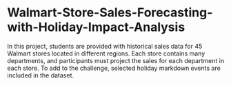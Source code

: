 # Walmart-Store-Sales-Forecasting-with-Holiday-Impact-Analysis
In this project, students are provided with historical sales data for 45 Walmart stores located in different regions. Each store contains many departments, and participants must project the sales for each department in each store. To add to the challenge, selected holiday markdown events are included in the dataset.
